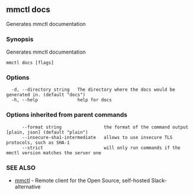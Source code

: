 ## mmctl docs

Generates mmctl documentation

### Synopsis

Generates mmctl documentation

```
mmctl docs [flags]
```

### Options

```
  -d, --directory string   The directory where the docs would be generated in. (default "docs")
  -h, --help               help for docs
```

### Options inherited from parent commands

```
      --format string                the format of the command output [plain, json] (default "plain")
      --insecure-sha1-intermediate   allows to use insecure TLS protocols, such as SHA-1
      --strict                       will only run commands if the mmctl version matches the server one
```

### SEE ALSO

* [mmctl](mmctl.md)	 - Remote client for the Open Source, self-hosted Slack-alternative

